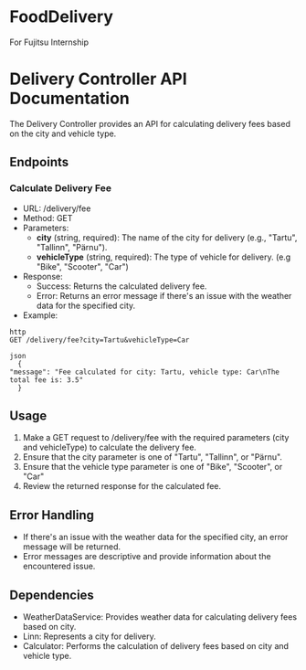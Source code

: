 # FoodDelivery
For Fujitsu Internship


# Delivery Controller API Documentation
The Delivery Controller provides an API for calculating delivery fees based on the city and vehicle type.  

## Endpoints
### Calculate Delivery Fee
* URL: /delivery/fee
* Method: GET
* Parameters:
  * **city** (string, required): The name of the city for delivery (e.g., "Tartu", "Tallinn", "Pärnu").
  * **vehicleType** (string, required): The type of vehicle for delivery. (e.g "Bike", "Scooter", "Car")
* Response:
  * Success: Returns the calculated delivery fee.
  * Error: Returns an error message if there's an issue with the weather data for the specified city.
* Example:
```
http
GET /delivery/fee?city=Tartu&vehicleType=Car
  
json
  {
"message": "Fee calculated for city: Tartu, vehicle type: Car\nThe total fee is: 3.5"
  }
 ```
## Usage
1. Make a GET request to /delivery/fee with the required parameters (city and vehicleType) to calculate the delivery fee.
2. Ensure that the city parameter is one of "Tartu", "Tallinn", or "Pärnu".
3. Ensure that the vehicle type parameter is one of "Bike", "Scooter", or "Car"
4. Review the returned response for the calculated fee.
## Error Handling
* If there's an issue with the weather data for the specified city, an error message will be returned.
* Error messages are descriptive and provide information about the encountered issue.
## Dependencies
* WeatherDataService: Provides weather data for calculating delivery fees based on city.
* Linn: Represents a city for delivery.
* Calculator: Performs the calculation of delivery fees based on city and vehicle type.
